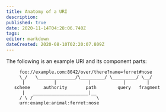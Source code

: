 ```yaml
---
title: Anatomy of a URI
description: 
published: true
date: 2020-11-14T04:28:06.740Z
tags: 
editor: markdown
dateCreated: 2020-08-10T02:20:07.809Z
---
```


The following is an example URI and its component parts:

```
     foo://example.com:8042/over/there?name=ferret#nose
     \_/   \______________/\_________/ \_________/ \__/
      |           |            |            |        |
   scheme     authority       path        query   fragment
      |   _____________________|__
     / \ /                        \
     urn:example:animal:ferret:nose
```
